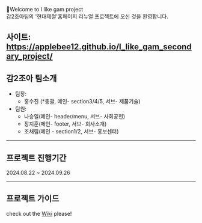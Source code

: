 🎉Welcome to I like gam project  
 감2조아팀의 '현대제철'홈페이지 리뉴얼 프로젝트에 오신 것을 환영합니다.
 
사이트: https://applebee12.github.io/I_like_gam_secondary_project/
---
감2조아 팀소개
-

- 팀장:
  - 홍수진 (*총괄, 메인- section3/4/5, 서브- 제품기술)
- 팀원:
  - 나승일(메인- header/menu, 서브- 사회공헌)
  - 장지훈(메인- footer, 서브- 회사소개)
  - 조채림(메인 - section1/2, 서브- 홍보센터)

--- 
프로젝트 진행기간
-
2024.08.22 ~ 2024.09.26

--- 
프로젝트 가이드
-


check out the [Wiki](https://github.com/AppleBee12/I_like_gam_secondary_project/wiki/v01_Guide-(%ED%94%84%EB%A1%9C%EC%A0%9D%ED%8A%B8-%EC%BB%A8%EB%B2%A4%EC%85%98---%EC%BD%94%EB%94%A9-%EC%8A%A4%ED%83%80%EC%9D%BC---%EC%BB%A4%EB%B0%8B)_%5B20240907%5D)
 please!
